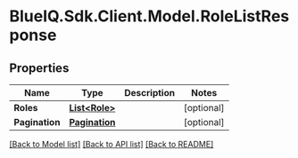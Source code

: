 # BlueIQ.Sdk.Client.Model.RoleListResponse

## Properties

Name | Type | Description | Notes
------------ | ------------- | ------------- | -------------
**Roles** | [**List&lt;Role&gt;**](Role.md) |  | [optional] 
**Pagination** | [**Pagination**](Pagination.md) |  | [optional] 

[[Back to Model list]](../../README.md#documentation-for-models) [[Back to API list]](../../README.md#documentation-for-api-endpoints) [[Back to README]](../../README.md)


